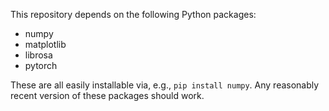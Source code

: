 This repository depends on the following Python packages:
* numpy
* matplotlib
* librosa
* pytorch

These are all easily installable via, e.g., `pip install numpy`. Any reasonably recent version of these packages should work.